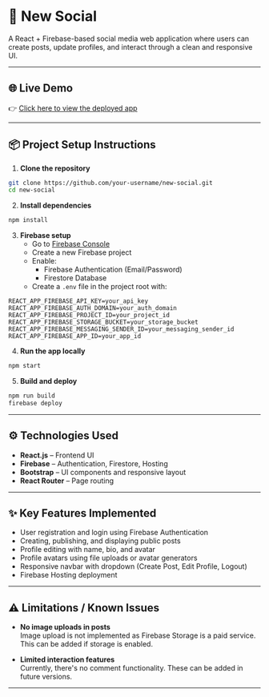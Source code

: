 # 🔗 New Social

A React + Firebase-based social media web application where users can create posts, update profiles, and interact through a clean and responsive UI.

---

## 🌐 Live Demo

👉 [Click here to view the deployed app](https://social-media-app-caf99.web.app/)

---

## 📦 Project Setup Instructions

1. **Clone the repository**

```bash
git clone https://github.com/your-username/new-social.git
cd new-social
```

2. **Install dependencies**

```bash
npm install
```

3. **Firebase setup**
   - Go to [Firebase Console](https://console.firebase.google.com)
   - Create a new Firebase project
   - Enable:
     - Firebase Authentication (Email/Password)
     - Firestore Database
   - Create a `.env` file in the project root with:

```
REACT_APP_FIREBASE_API_KEY=your_api_key
REACT_APP_FIREBASE_AUTH_DOMAIN=your_auth_domain
REACT_APP_FIREBASE_PROJECT_ID=your_project_id
REACT_APP_FIREBASE_STORAGE_BUCKET=your_storage_bucket
REACT_APP_FIREBASE_MESSAGING_SENDER_ID=your_messaging_sender_id
REACT_APP_FIREBASE_APP_ID=your_app_id
```

4. **Run the app locally**

```bash
npm start
```

5. **Build and deploy**

```bash
npm run build
firebase deploy
```

---

## ⚙️ Technologies Used

- **React.js** – Frontend UI
- **Firebase** – Authentication, Firestore, Hosting
- **Bootstrap** – UI components and responsive layout
- **React Router** – Page routing


---

## ✨ Key Features Implemented

- User registration and login using Firebase Authentication
- Creating, publishing, and displaying public posts
- Profile editing with name, bio, and avatar
- Profile avatars using file uploads or avatar generators
- Responsive navbar with dropdown (Create Post, Edit Profile, Logout)
- Firebase Hosting deployment

---

## ⚠️ Limitations / Known Issues

- **No image uploads in posts**  
  Image upload is not implemented as Firebase Storage is a paid service. This can be added if storage is enabled.

- **Limited interaction features**  
  Currently, there's no comment functionality. These can be added in future versions.

---
